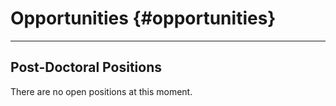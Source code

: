 Opportunities {#opportunities}
=============

----------------------------------------------------------------------------------------------------
Post-Doctoral Positions
----------------------------------------------------------------------------------------------------

There are no open positions at this moment.
